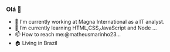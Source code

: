 ### Olá 👋


- 🔭 I'm currently working at Magna International as a IT analyst. 
- 🌱 I’m currently learning HTML,CSS,JavaScript and Node  ...
- 📫 How to reach me:@matheusmarinho23...
- 🏠 Living in Brazil



